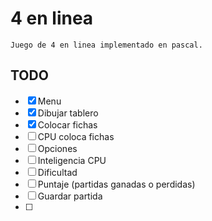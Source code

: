 # 4 en linea #

	Juego de 4 en linea implementado en pascal.


## TODO ##

* [x] Menu 
* [x] Dibujar tablero
* [x] Colocar fichas 
* [ ] CPU coloca fichas
* [ ] Opciones
* [ ] Inteligencia CPU
* [ ] Dificultad
* [ ] Puntaje (partidas ganadas o perdidas)
* [ ] Guardar partida
* [ ]









